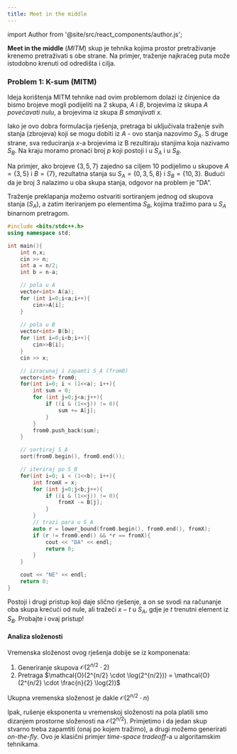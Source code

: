 ```yaml
---
title: Meet in the middle
---
```


import Author from '@site/src/react_components/author.js';

<Author authorName='Petar Mihalj' githubUsername='PetarMihalj'/>

**Meet in the middle** (*MITM*) skup je tehnika kojima prostor pretraživanje krenemo pretraživati
s obe strane. Na primjer, traženje najkraćeg puta može istodobno krenuti od odredišta i cilja.


### Problem 1: K-sum (MITM)

Ideja korištenja MITM tehnike nad ovim problemom dolazi iz činjenice da bismo
brojeve mogli podijeliti na $2$ skupa, $A$ i $B$, brojevima iz skupa $A$
*povećavati nulu*, a brojevima iz skupa $B$ *smanjivati $x$*.

Iako je ovo dobra formulacija rješenja, pretraga bi uključivala traženje
svih stanja (zbrojeva) koji se mogu dobiti iz $A$ - ovo stanja nazovimo $S_A$.
S druge strane, sva reduciranja $x$-a brojevima iz B rezultiraju stanjima koja
nazivamo $S_B$. Na kraju moramo pronaći broj $p$ koji postoji i u $S_A$ i u $S_B$.

Na primjer, ako brojeve $\{3,5,7\}$ zajedno sa ciljem 10 podijelimo u skupove
$A = \{3,5\}$ i $B = \{7\}$, rezultatna stanja su
$S_A = \{0,3,5,8\}$ i $S_B = \{10,3\}$. Budući da je broj 3 nalazimo u oba skupa stanja,
odgovor na problem je "DA".

Traženje preklapanja možemo ostvariti sortiranjem jednog od skupova stanja ($S_A$), 
a zatim iteriranjem po elementima $S_B$, kojima tražimo para u $S_A$ binarnom pretragom.

```cpp
#include <bits/stdc++.h>
using namespace std;

int main(){
    int n,x;
    cin >> n;
    int a = n/2;
    int b = n-a;

    // pola u A
    vector<int> A(a);
    for (int i=0;i<a;i++){
        cin>>A[i];
    }
    
    // pola u B
    vector<int> B(b);
    for (int i=0;i<b;i++){
        cin>>B[i];
    }
    cin >> x;

    // izracunaj i zapamti S_A (from0)
    vector<int> from0;
    for(int i=0; i < (1<<a); i++){
        int sum = 0;
        for (int j=0;j<a;j++){
            if ((i & (1<<j)) != 0){
                sum += A[j];
            }
        }
        from0.push_back(sum);
    }

    // sortiraj S_A
    sort(from0.begin(), from0.end());

    // iteriraj po S_B
    for(int i=0; i < (1<<b); i++){
        int fromX = x;
        for (int j=0;j<b;j++){
            if ((i & (1<<j)) != 0){
                fromX -= B[j];
            }
        }
        // trazi para u S_A
        auto r = lower_bound(from0.begin(), from0.end(), fromX);
        if (r != from0.end() && *r == fromX){
            cout << "DA" << endl;
            return 0;
        }
    }

    cout << "NE" << endl;
    return 0;
}
```

Postoji i drugi pristup koji daje slično rješenje, a on se svodi na računanje oba skupa krećući od nule,
ali tražeći $x-t$ u $S_A$, gdje je $t$ trenutni element iz $S_B$. Probajte i ovaj pristup!

#### Analiza složenosti

Vremenska složenost ovog rješenja dobije se iz komponenata:

1. Generiranje skupova $\mathcal{O}(2^{n/2} \cdot 2)$
2. Pretraga $\mathcal{O}(2^{n/2} \cdot \log(2^{n/2})) = \mathcal{O}(2^{n/2} \cdot \frac{n}{2} \log(2))$

Ukupna vremenska složenost je dakle $\mathcal{O}(2^{n/2} \cdot n)$

Ipak, rušenje eksponenta u vremenskoj složenosti na pola 
platili smo dizanjem prostorne složenosti na $\mathcal{O}(2^{n/2})$.
Primjetimo i da jedan skup stvarno treba zapamtiti (onaj po kojem tražimo), 
a drugi možemo generirati *on-the-fly*.
Ovo je klasični primjer *time-space tradeoff*-a u algoritamskim tehnikama.

